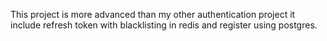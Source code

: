 This project is more advanced than my other authentication project it include refresh token with blacklisting in redis and register using postgres.